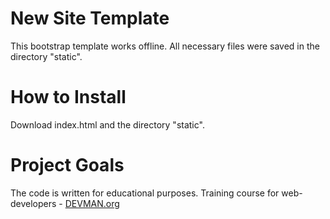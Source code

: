 # New Site Template

This bootstrap template works offline. All necessary files
were saved in the directory "static".

# How to Install

Download index.html and the directory "static".

# Project Goals

The code is written for educational purposes. Training course for web-developers - [DEVMAN.org](https://devman.org)
